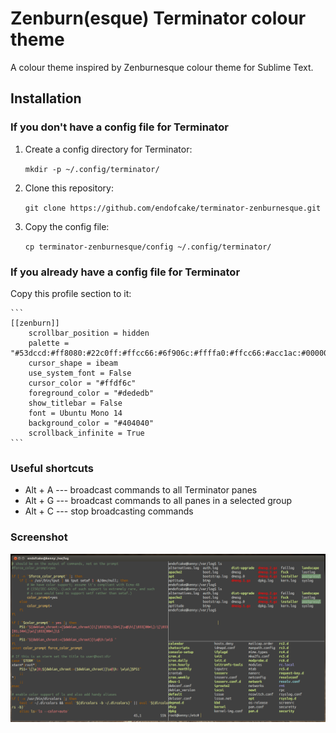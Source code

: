 # Zenburn(esque) Terminator colour theme

A colour theme inspired by Zenburnesque colour theme for Sublime Text.

## Installation

### If you don't have a config file for Terminator

1. Create a config directory for Terminator:

    `mkdir -p ~/.config/terminator/`

2. Clone this repository:

    `git clone https://github.com/endofcake/terminator-zenburnesque.git`

3. Copy the config file:

    `cp terminator-zenburnesque/config ~/.config/terminator/`

### If you already have a config file for Terminator

Copy this profile section to it:
    
    ```
    [[zenburn]]
        scrollbar_position = hidden
        palette = "#53dccd:#ff8080:#22c0ff:#ffcc66:#6f906c:#ffffa0:#ffcc66:#acc1ac:#000000:#ed0b0b:#9393cc:#ff5cbf:#cae682:#5c80ff:#8acccf:#56ed0b"
        cursor_shape = ibeam
        use_system_font = False
        cursor_color = "#ffdf6c"
        foreground_color = "#dededb"
        show_titlebar = False
        font = Ubuntu Mono 14
        background_color = "#404040"
        scrollback_infinite = True
    ```

### Useful shortcuts
+ Alt + A --- broadcast commands to all Terminator panes
+ Alt + G --- broadcast commands to all panes in a selected group
+ Alt + C --- stop broadcasting commands

### Screenshot

![terminator zenburnesque](terminator-zenburnesque.png)